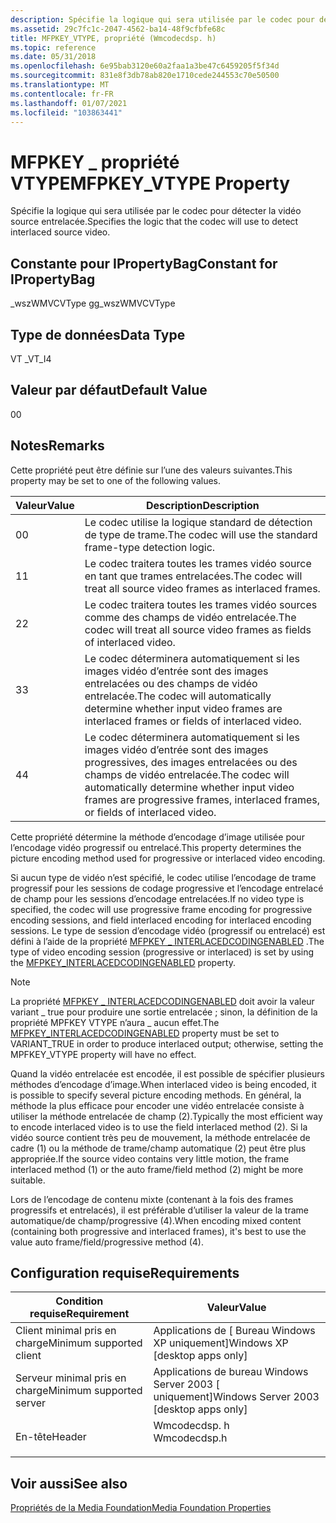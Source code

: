 ```yaml
---
description: Spécifie la logique qui sera utilisée par le codec pour détecter la vidéo source entrelacée.
ms.assetid: 29c7fc1c-2047-4562-ba14-48f9cfbfe68c
title: MFPKEY_VTYPE, propriété (Wmcodecdsp. h)
ms.topic: reference
ms.date: 05/31/2018
ms.openlocfilehash: 6e95bab3120e60a2faa1a3be47c6459205f5f34d
ms.sourcegitcommit: 831e8f3db78ab820e1710cede244553c70e50500
ms.translationtype: MT
ms.contentlocale: fr-FR
ms.lasthandoff: 01/07/2021
ms.locfileid: "103863441"
---
```

# <a name="mfpkey_vtype-property"></a><span data-ttu-id="244b3-103">MFPKEY \_ propriété VTYPE</span><span class="sxs-lookup"><span data-stu-id="244b3-103">MFPKEY\_VTYPE Property</span></span>

<span data-ttu-id="244b3-104">Spécifie la logique qui sera utilisée par le codec pour détecter la vidéo source entrelacée.</span><span class="sxs-lookup"><span data-stu-id="244b3-104">Specifies the logic that the codec will use to detect interlaced source video.</span></span>

## <a name="constant-for-ipropertybag"></a><span data-ttu-id="244b3-105">Constante pour IPropertyBag</span><span class="sxs-lookup"><span data-stu-id="244b3-105">Constant for IPropertyBag</span></span>

<span data-ttu-id="244b3-106">\_wszWMVCVType g</span><span class="sxs-lookup"><span data-stu-id="244b3-106">g\_wszWMVCVType</span></span>

## <a name="data-type"></a><span data-ttu-id="244b3-107">Type de données</span><span class="sxs-lookup"><span data-stu-id="244b3-107">Data Type</span></span>

<span data-ttu-id="244b3-108">VT \_</span><span class="sxs-lookup"><span data-stu-id="244b3-108">VT\_I4</span></span>

## <a name="default-value"></a><span data-ttu-id="244b3-109">Valeur par défaut</span><span class="sxs-lookup"><span data-stu-id="244b3-109">Default Value</span></span>

<span data-ttu-id="244b3-110">0</span><span class="sxs-lookup"><span data-stu-id="244b3-110">0</span></span>

## <a name="remarks"></a><span data-ttu-id="244b3-111">Notes</span><span class="sxs-lookup"><span data-stu-id="244b3-111">Remarks</span></span>

<span data-ttu-id="244b3-112">Cette propriété peut être définie sur l’une des valeurs suivantes.</span><span class="sxs-lookup"><span data-stu-id="244b3-112">This property may be set to one of the following values.</span></span>



| <span data-ttu-id="244b3-113">Valeur</span><span class="sxs-lookup"><span data-stu-id="244b3-113">Value</span></span> | <span data-ttu-id="244b3-114">Description</span><span class="sxs-lookup"><span data-stu-id="244b3-114">Description</span></span>                                                                                                                                 |
|-------|---------------------------------------------------------------------------------------------------------------------------------------------|
| <span data-ttu-id="244b3-115">0</span><span class="sxs-lookup"><span data-stu-id="244b3-115">0</span></span>     | <span data-ttu-id="244b3-116">Le codec utilise la logique standard de détection de type de trame.</span><span class="sxs-lookup"><span data-stu-id="244b3-116">The codec will use the standard frame-type detection logic.</span></span>                                                                                 |
| <span data-ttu-id="244b3-117">1</span><span class="sxs-lookup"><span data-stu-id="244b3-117">1</span></span>     | <span data-ttu-id="244b3-118">Le codec traitera toutes les trames vidéo source en tant que trames entrelacées.</span><span class="sxs-lookup"><span data-stu-id="244b3-118">The codec will treat all source video frames as interlaced frames.</span></span>                                                                          |
| <span data-ttu-id="244b3-119">2</span><span class="sxs-lookup"><span data-stu-id="244b3-119">2</span></span>     | <span data-ttu-id="244b3-120">Le codec traitera toutes les trames vidéo sources comme des champs de vidéo entrelacée.</span><span class="sxs-lookup"><span data-stu-id="244b3-120">The codec will treat all source video frames as fields of interlaced video.</span></span>                                                                 |
| <span data-ttu-id="244b3-121">3</span><span class="sxs-lookup"><span data-stu-id="244b3-121">3</span></span>     | <span data-ttu-id="244b3-122">Le codec déterminera automatiquement si les images vidéo d’entrée sont des images entrelacées ou des champs de vidéo entrelacée.</span><span class="sxs-lookup"><span data-stu-id="244b3-122">The codec will automatically determine whether input video frames are interlaced frames or fields of interlaced video.</span></span>                      |
| <span data-ttu-id="244b3-123">4</span><span class="sxs-lookup"><span data-stu-id="244b3-123">4</span></span>     | <span data-ttu-id="244b3-124">Le codec déterminera automatiquement si les images vidéo d’entrée sont des images progressives, des images entrelacées ou des champs de vidéo entrelacée.</span><span class="sxs-lookup"><span data-stu-id="244b3-124">The codec will automatically determine whether input video frames are progressive frames, interlaced frames, or fields of interlaced video.</span></span> |



 

<span data-ttu-id="244b3-125">Cette propriété détermine la méthode d’encodage d’image utilisée pour l’encodage vidéo progressif ou entrelacé.</span><span class="sxs-lookup"><span data-stu-id="244b3-125">This property determines the picture encoding method used for progressive or interlaced video encoding.</span></span>

<span data-ttu-id="244b3-126">Si aucun type de vidéo n’est spécifié, le codec utilise l’encodage de trame progressif pour les sessions de codage progressive et l’encodage entrelacé de champ pour les sessions d’encodage entrelacées.</span><span class="sxs-lookup"><span data-stu-id="244b3-126">If no video type is specified, the codec will use progressive frame encoding for progressive encoding sessions, and field interlaced encoding for interlaced encoding sessions.</span></span> <span data-ttu-id="244b3-127">Le type de session d’encodage vidéo (progressif ou entrelacé) est défini à l’aide de la propriété [MFPKEY \_ INTERLACEDCODINGENABLED](mfpkey-interlacedcodingenabledproperty.md) .</span><span class="sxs-lookup"><span data-stu-id="244b3-127">The type of video encoding session (progressive or interlaced) is set by using the [MFPKEY\_INTERLACEDCODINGENABLED](mfpkey-interlacedcodingenabledproperty.md) property.</span></span>

> [!Note]  
> <span data-ttu-id="244b3-128">La propriété [MFPKEY \_ INTERLACEDCODINGENABLED](mfpkey-interlacedcodingenabledproperty.md) doit avoir la valeur variant \_ true pour produire une sortie entrelacée ; sinon, la définition de la propriété MPFKEY VTYPE n’aura \_ aucun effet.</span><span class="sxs-lookup"><span data-stu-id="244b3-128">The [MFPKEY\_INTERLACEDCODINGENABLED](mfpkey-interlacedcodingenabledproperty.md) property must be set to VARIANT\_TRUE in order to produce interlaced output; otherwise, setting the MPFKEY\_VTYPE property will have no effect.</span></span>

 

<span data-ttu-id="244b3-129">Quand la vidéo entrelacée est encodée, il est possible de spécifier plusieurs méthodes d’encodage d’image.</span><span class="sxs-lookup"><span data-stu-id="244b3-129">When interlaced video is being encoded, it is possible to specify several picture encoding methods.</span></span> <span data-ttu-id="244b3-130">En général, la méthode la plus efficace pour encoder une vidéo entrelacée consiste à utiliser la méthode entrelacée de champ (2).</span><span class="sxs-lookup"><span data-stu-id="244b3-130">Typically the most efficient way to encode interlaced video is to use the field interlaced method (2).</span></span> <span data-ttu-id="244b3-131">Si la vidéo source contient très peu de mouvement, la méthode entrelacée de cadre (1) ou la méthode de trame/champ automatique (2) peut être plus appropriée.</span><span class="sxs-lookup"><span data-stu-id="244b3-131">If the source video contains very little motion, the frame interlaced method (1) or the auto frame/field method (2) might be more suitable.</span></span>

<span data-ttu-id="244b3-132">Lors de l’encodage de contenu mixte (contenant à la fois des frames progressifs et entrelacés), il est préférable d’utiliser la valeur de la trame automatique/de champ/progressive (4).</span><span class="sxs-lookup"><span data-stu-id="244b3-132">When encoding mixed content (containing both progressive and interlaced frames), it's best to use the value auto frame/field/progressive method (4).</span></span>

## <a name="requirements"></a><span data-ttu-id="244b3-133">Configuration requise</span><span class="sxs-lookup"><span data-stu-id="244b3-133">Requirements</span></span>



| <span data-ttu-id="244b3-134">Condition requise</span><span class="sxs-lookup"><span data-stu-id="244b3-134">Requirement</span></span> | <span data-ttu-id="244b3-135">Valeur</span><span class="sxs-lookup"><span data-stu-id="244b3-135">Value</span></span> |
|-------------------------------------|-----------------------------------------------------------------------------------------|
| <span data-ttu-id="244b3-136">Client minimal pris en charge</span><span class="sxs-lookup"><span data-stu-id="244b3-136">Minimum supported client</span></span><br/> | <span data-ttu-id="244b3-137">Applications de \[ Bureau Windows XP uniquement\]</span><span class="sxs-lookup"><span data-stu-id="244b3-137">Windows XP \[desktop apps only\]</span></span><br/>                                             |
| <span data-ttu-id="244b3-138">Serveur minimal pris en charge</span><span class="sxs-lookup"><span data-stu-id="244b3-138">Minimum supported server</span></span><br/> | <span data-ttu-id="244b3-139">Applications de bureau Windows Server 2003 \[ uniquement\]</span><span class="sxs-lookup"><span data-stu-id="244b3-139">Windows Server 2003 \[desktop apps only\]</span></span><br/>                                    |
| <span data-ttu-id="244b3-140">En-tête</span><span class="sxs-lookup"><span data-stu-id="244b3-140">Header</span></span><br/>                   | <dl> <span data-ttu-id="244b3-141"><dt>Wmcodecdsp. h</dt></span><span class="sxs-lookup"><span data-stu-id="244b3-141"><dt>Wmcodecdsp.h</dt></span></span> </dl> |



## <a name="see-also"></a><span data-ttu-id="244b3-142">Voir aussi</span><span class="sxs-lookup"><span data-stu-id="244b3-142">See also</span></span>

<dl> <dt>

[<span data-ttu-id="244b3-143">Propriétés de la Media Foundation</span><span class="sxs-lookup"><span data-stu-id="244b3-143">Media Foundation Properties</span></span>](media-foundation-properties.md)
</dt> </dl>

 

 




